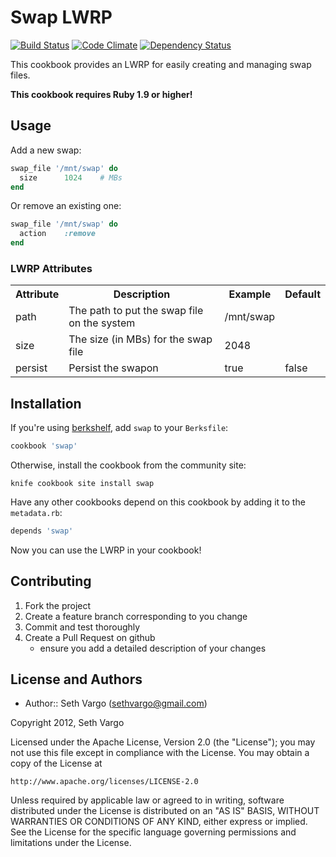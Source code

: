 Swap LWRP
=========
[![Build Status](https://travis-ci.org/sethvargo-cookbooks/swap.png?branch=master)](https://travis-ci.org/sethvargo-cookbooks/swap)
[![Code Climate](https://codeclimate.com/github/sethvargo-cookbooks/swap.png)](https://codeclimate.com/github/sethvargo-cookbooks/swap)
[![Dependency Status](https://gemnasium.com/sethvargo-cookbooks/swap.png)](https://gemnasium.com/sethvargo-cookbooks/swap)

This cookbook provides an LWRP for easily creating and managing swap files.

**This cookbook requires Ruby 1.9 or higher!**

Usage
-----
Add a new swap:
```ruby
swap_file '/mnt/swap' do
  size      1024    # MBs
end
```

Or remove an existing one:
```ruby
swap_file '/mnt/swap' do
  action    :remove
end
```

### LWRP Attributes
<table>
  <tr>
    <th>Attribute</th>
    <th>Description</th>
    <th>Example</th>
    <th>Default</th>
  </tr>
  <tr>
    <td>path</td>
    <td>The path to put the swap file on the system</td>
    <td>/mnt/swap</td>
    <td></td>
  </tr>
  <tr>
    <td>size</td>
    <td>The size (in MBs) for the swap file</td>
    <td>2048</td>
    <td></td>
  </tr>
  <tr>
    <td>persist</td>
    <td>Persist the swapon</td>
    <td>true</td>
    <td>false</td>
  </tr>
</table>


Installation
------------
If you're using [berkshelf](https://github.com/RiotGames/berkshelf), add `swap` to your `Berksfile`:

```ruby
cookbook 'swap'
```

Otherwise, install the cookbook from the community site:

    knife cookbook site install swap

Have any other cookbooks depend on this cookbook by adding it to the `metadata.rb`:

```ruby
depends 'swap'
```

Now you can use the LWRP in your cookbook!


Contributing
------------
1. Fork the project
2. Create a feature branch corresponding to you change
3. Commit and test thoroughly
4. Create a Pull Request on github
    - ensure you add a detailed description of your changes


License and Authors
-------------------
- Author:: Seth Vargo (sethvargo@gmail.com)

Copyright 2012, Seth Vargo

Licensed under the Apache License, Version 2.0 (the "License");
you may not use this file except in compliance with the License.
You may obtain a copy of the License at

    http://www.apache.org/licenses/LICENSE-2.0

Unless required by applicable law or agreed to in writing, software
distributed under the License is distributed on an "AS IS" BASIS,
WITHOUT WARRANTIES OR CONDITIONS OF ANY KIND, either express or implied.
See the License for the specific language governing permissions and
limitations under the License.
